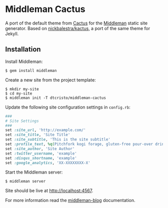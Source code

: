 # Middleman Cactus

A port of the default theme from [Cactus](https://cactusformac.com/) for the [Middleman](https://middlemanapp.com/) static site generator. Based on [nickbalestra/kactus](https://github.com/nickbalestra/kactus), a port of the same theme for Jekyll.

## Installation

Install Middleman:

    $ gem install middleman

Create a new site from the project template:

    $ mkdir my-site
    $ cd my-site
    $ middleman init -T dtcristo/middleman-cactus

Update the following site configuration settings in `config.rb`:

```ruby
###
# Site Settings
###
set :site_url, 'http://example.com/'
set :site_title, 'Site Title'
set :site_subtitle, 'This is the site subtitle'
set :profile_text, %q(Pitchfork kogi forage, gluten-free pour-over drinking vinegar Etsy narwhal next level shabby chic bicycle rights tofu mustache scenester. Intelligentsia Brooklyn mumblecore, church-key meggings cardigan quinoa gluten-free banjo. Polaroid beard 8-bit, lumbersexual photo booth forage bitters mustache drinking vinegar biodiesel cardigan. Four loko raw denim polaroid selfies, mixtape skateboard lumbersexual. Odd Future Blue Bottle bicycle rights Etsy. Etsy Odd Future normcore, deep v Shoreditch seitan sustainable yr heirloom Brooklyn try-hard stumptown Bushwick cornhole. Portland chillwave pug Tumblr deep v readymade.)
set :site_author, 'Site Author'
set :twitter_username, 'example'
set :disqus_shortname, 'example'
set :google_analytics, 'XX-XXXXXXXX-X'
```

Start the Middleman server:

    $ middleman server

Site should be live at [http://localhost:4567](http://localhost:4567).

For more information read the [middleman-blog](https://middlemanapp.com/basics/blogging/) documentation.
